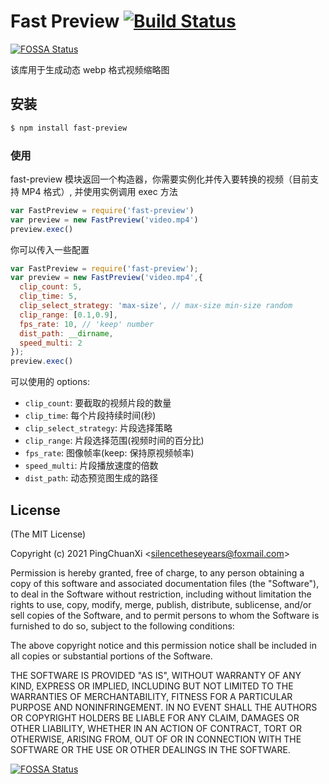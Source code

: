 # Fast Preview [![Build Status](https://api.travis-ci.org/TurnerXi/fast-preview.svg?branch=main)](http://travis-ci.org/TurnerXi/fast-preview)

[![FOSSA Status](https://app.fossa.io/api/projects/git%2Bgithub.com%2Ffluent-ffmpeg%2Fnode-fluent-ffmpeg.svg?type=shield)](https://app.fossa.io/projects/git%2Bgithub.com%2Ffluent-ffmpeg%2Fnode-fluent-ffmpeg?ref=badge_shield)

该库用于生成动态 webp 格式视频缩略图

## 安装

```sh
$ npm install fast-preview
```

### 使用

fast-preview 模块返回一个构造器，你需要实例化并传入要转换的视频（目前支持 MP4 格式）, 并使用实例调用 exec 方法

```js
var FastPreview = require('fast-preview')
var preview = new FastPreview('video.mp4')
preview.exec()
```

你可以传入一些配置

```js
var FastPreview = require('fast-preview');
var preview = new FastPreview('video.mp4',{
  clip_count: 5,
  clip_time: 5,
  clip_select_strategy: 'max-size', // max-size min-size random
  clip_range: [0.1,0.9],
  fps_rate: 10, // 'keep' number
  dist_path: __dirname,
  speed_multi: 2
});
preview.exec()
```

可以使用的 options:

- `clip_count`: 要截取的视频片段的数量
- `clip_time`: 每个片段持续时间(秒)
- `clip_select_strategy`: 片段选择策略
- `clip_range`: 片段选择范围(视频时间的百分比)
- `fps_rate`: 图像帧率(keep: 保持原视频帧率)
- `speed_multi`: 片段播放速度的倍数
- `dist_path`: 动态预览图生成的路径

## License

(The MIT License)

Copyright (c) 2021 PingChuanXi &lt;silencetheseyears@foxmail.com&gt;

Permission is hereby granted, free of charge, to any person obtaining a copy of this software and associated documentation files (the "Software"), to deal in the Software without restriction, including without limitation the rights to use, copy, modify, merge, publish, distribute, sublicense, and/or sell copies of the Software, and to permit persons to whom the Software is furnished to do so, subject to the following conditions:

The above copyright notice and this permission notice shall be included in all copies or substantial portions of the Software.

THE SOFTWARE IS PROVIDED "AS IS", WITHOUT WARRANTY OF ANY KIND, EXPRESS OR IMPLIED, INCLUDING BUT NOT LIMITED TO THE WARRANTIES OF MERCHANTABILITY, FITNESS FOR A PARTICULAR PURPOSE AND NONINFRINGEMENT. IN NO EVENT SHALL THE AUTHORS OR COPYRIGHT HOLDERS BE LIABLE FOR ANY CLAIM, DAMAGES OR OTHER LIABILITY, WHETHER IN AN ACTION OF CONTRACT, TORT OR OTHERWISE, ARISING FROM, OUT OF OR IN CONNECTION WITH THE SOFTWARE OR THE USE OR OTHER DEALINGS IN THE SOFTWARE.

[![FOSSA Status](https://app.fossa.io/api/projects/git%2Bgithub.com%2FTurnerXi%2Ffast-preview.svg?type=large)](https://app.fossa.io/projects/git%2Bgithub.com%2FTurnerXi%2Ffast-preview?ref=badge_large)
